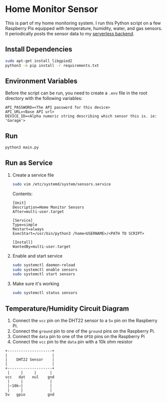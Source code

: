 # Home Monitor Sensor
This is part of my home monitoring system. I run this Python script on a 
few Raspberry Pis equipped with temperature, humidity, water, and gas sensors.
It periodically posts the sensor data to my 
[serverless backend](https://github.com/DeanKertai/home-monitor-api).  


## Install Dependencies
```bash
sudo apt-get install libgpiod2
python3 -m pip install -r requirements.txt
```

## Environment Variables
Before the script can be run, you need to create a `.env` file in the root
directory with the following variables:
```
API_PASSWORD=<The API password for this device>
API_URL=<Base API url>
DEVICE_ID=<Alpha numeric string describing which sensor this is. ie: 'Garage'>

```

## Run
```bash
python3 main.py
```

## Run as Service
1. Create a service file
    ```bash
    sudo vim /etc/systemd/system/sensors.service
    ```
    Contents:
    ```
    [Unit]
    Description=Home Monitor Sensors
    After=multi-user.target
    
    [Service]
    Type=simple
    Restart=always
    ExecStart=/usr/bin/python3 /home<USERNAME>/<PATH TO SCRIPT>
    
    [Install]
    WantedBy=multi-user.target
    ```
1. Enable and start service
    ```bash
    sudo systemctl daemon-reload
    sudo systemctl enable sensors
    sudo systemctl start sensors
    ```
1. Make sure it's working
    ```bash
    sudo systemctl status sensors
    ```


## Temperature/Humidity Circuit Diagram
1. Connect the `vcc` pin on the DHT22 sensor to a `5v` pin on the Raspberry Pi.
1. Connect the `ground` pin to one of the `ground` pins on the Raspberry Pi.
1. Connect the `data` pin to one of the `GPIO` pins on the Raspberry Pi
1. Connect the `vcc` pin to the `data` pin with a 10k ohm resistor
```
+--------------------+
|                    |
|    DHT22 Sensor    |
|                    |
+--------------------+
 |     |     |      |
vcc   dat   nul    gnd
 |     |            |
 |~10k~|            |
 |     |            |
5v   gpio          gnd
```
